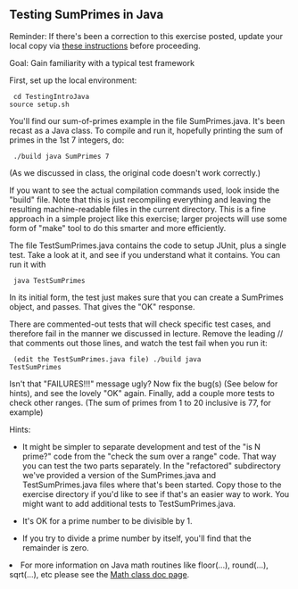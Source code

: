 ## Testing SumPrimes in Java

Reminder: If there's been a correction to this exercise posted, update your local copy via [these instructions](https://docs.google.com/document/d/1g3b2e7wf3mWaIZ4U6MkNR5B4fQuO71y6Q341LGs45HQ/edit?usp=sharing) before proceeding.

Goal: Gain familiarity with a typical test framework

First, set up the local environment:
 <CODE><PRE>
   cd TestingIntroJava
   source setup.sh
 </PRE></code>
You'll find our sum-of-primes example in the file SumPrimes.java.  It's been recast as a Java class.
To compile and run it, hopefully printing the sum of primes in the 1st 7 integers, do:

 <CODE><PRE>
   ./build
   java SumPrimes 7
 </PRE></code>

(As we discussed in class, the original code doesn't work correctly.)

If you want to see the actual compilation commands used, look inside the "build" file. Note that this is just recompiling everything and leaving the resulting machine-readable files in the current directory. This is a fine approach in a simple project like this exercise; larger projects will use some form of "make" tool to do this smarter and more efficiently.

The file TestSumPrimes.java contains the code to setup JUnit, plus a single test.
Take a look at it, and see if you understand what it contains.
You can run it with

 <CODE><PRE>
  java TestSumPrimes
 </PRE></code>

In its initial form, the test just makes sure that you can create a SumPrimes object, and passes.
That gives the "OK" response.

There are commented-out tests that will check specific test cases,
and therefore fail in the manner we discussed in lecture.
Remove the leading // that comments out those lines, and watch the test fail when you run it:

 <CODE><PRE>
  (edit the TestSumPrimes.java file)
  ./build
  java TestSumPrimes
 </PRE></code>

Isn't that "FAILURES!!!" message ugly? Now fix the bug(s) (See below for hints),
and see the lovely "OK" again.
Finally, add a couple more tests to check other ranges.
(The sum of primes from 1 to 20 inclusive is 77, for example)

Hints:

 - It might be simpler to separate development
and test of the "is N prime?" code from the "check the sum over a range" code.
That way you can test the two parts separately.
In the "refactored" subdirectory we've provided a version of the SumPrimes.java
and TestSumPrimes.java files where that's been started.
Copy those to the exercise directory if you'd like to see if that's an easier way to work.
You might want to add additional tests to TestSumPrimes.java.

 - It's OK for a prime number to be divisible by 1.

 - If you try to divide a prime number by itself, you'll find that the remainder is zero.

<li>For more information on Java math routines like floor(...), round(...), sqrt(...), etc please see the <a href="http://download.oracle.com/javase/8/docs/api/java/lang/Math.html">Math class doc page</a>.
